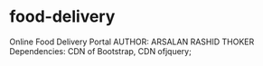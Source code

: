 # food-delivery
Online Food Delivery Portal
AUTHOR: ARSALAN RASHID THOKER
Dependencies: CDN of Bootstrap, CDN ofjquery;
